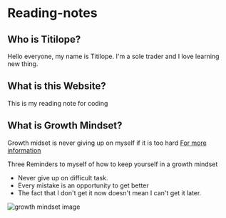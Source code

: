 # Reading-notes
## Who is Titilope? 
Hello everyone, my name is Titilope.
I'm a sole trader and I love learning new thing.

## What is this Website?
This is my reading note for coding

## What is Growth Mindset?
Growth midset is never giving up on myself if it is too hard
[For more information](docs/Readmore.md)

Three Reminders to myself of how to keep yourself in a growth mindset
- Never give up on difficult task.
- Every mistake is an opportunity to get better
- The fact that I don't get it now doesn't mean I can't get it later.


![growth mindset image](image/titi)
